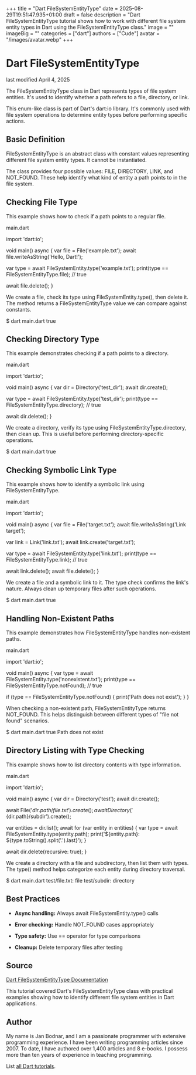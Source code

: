 +++
title = "Dart FileSystemEntityType"
date = 2025-08-29T19:51:47.935+01:00
draft = false
description = "Dart FileSystemEntityType tutorial shows how to work with different file system entity types in Dart using the FileSystemEntityType class."
image = ""
imageBig = ""
categories = ["dart"]
authors = ["Cude"]
avatar = "/images/avatar.webp"
+++

# Dart FileSystemEntityType

last modified April 4, 2025

The FileSystemEntityType class in Dart represents types of file
system entities. It's used to identify whether a path refers to a file,
directory, or link.

This enum-like class is part of Dart's dart:io library. It's
commonly used with file system operations to determine entity types before
performing specific actions.

## Basic Definition

FileSystemEntityType is an abstract class with constant values
representing different file system entity types. It cannot be instantiated.

The class provides four possible values: FILE, DIRECTORY, LINK, and NOT_FOUND.
These help identify what kind of entity a path points to in the file system.

## Checking File Type

This example shows how to check if a path points to a regular file.

main.dart
  

import 'dart:io';

void main() async {
  var file = File('example.txt');
  await file.writeAsString('Hello, Dart!');
  
  var type = await FileSystemEntity.type('example.txt');
  print(type == FileSystemEntityType.file); // true
  
  await file.delete();
}

We create a file, check its type using FileSystemEntity.type(), then delete it.
The method returns a FileSystemEntityType value we can compare against constants.

$ dart main.dart
true

## Checking Directory Type

This example demonstrates checking if a path points to a directory.

main.dart
  

import 'dart:io';

void main() async {
  var dir = Directory('test_dir');
  await dir.create();
  
  var type = await FileSystemEntity.type('test_dir');
  print(type == FileSystemEntityType.directory); // true
  
  await dir.delete();
}

We create a directory, verify its type using FileSystemEntityType.directory,
then clean up. This is useful before performing directory-specific operations.

$ dart main.dart
true

## Checking Symbolic Link Type

This example shows how to identify a symbolic link using FileSystemEntityType.

main.dart
  

import 'dart:io';

void main() async {
  var file = File('target.txt');
  await file.writeAsString('Link target');
  
  var link = Link('link.txt');
  await link.create('target.txt');
  
  var type = await FileSystemEntity.type('link.txt');
  print(type == FileSystemEntityType.link); // true
  
  await link.delete();
  await file.delete();
}

We create a file and a symbolic link to it. The type check confirms the link's
nature. Always clean up temporary files after such operations.

$ dart main.dart
true

## Handling Non-Existent Paths

This example demonstrates how FileSystemEntityType handles non-existent paths.

main.dart
  

import 'dart:io';

void main() async {
  var type = await FileSystemEntity.type('nonexistent.txt');
  print(type == FileSystemEntityType.notFound); // true
  
  if (type == FileSystemEntityType.notFound) {
    print('Path does not exist');
  }
}

When checking a non-existent path, FileSystemEntityType returns NOT_FOUND.
This helps distinguish between different types of "file not found" scenarios.

$ dart main.dart
true
Path does not exist

## Directory Listing with Type Checking

This example shows how to list directory contents with type information.

main.dart
  

import 'dart:io';

void main() async {
  var dir = Directory('test');
  await dir.create();
  
  await File('${dir.path}/file.txt').create();
  await Directory('${dir.path}/subdir').create();
  
  var entities = dir.list();
  await for (var entity in entities) {
    var type = await FileSystemEntity.type(entity.path);
    print('${entity.path}: ${type.toString().split('.').last}');
  }
  
  await dir.delete(recursive: true);
}

We create a directory with a file and subdirectory, then list them with types.
The type() method helps categorize each entity during directory traversal.

$ dart main.dart
test/file.txt: file
test/subdir: directory

## Best Practices

- **Async handling:** Always await FileSystemEntity.type() calls

- **Error checking:** Handle NOT_FOUND cases appropriately

- **Type safety:** Use == operator for type comparisons

- **Cleanup:** Delete temporary files after testing

## Source

[Dart FileSystemEntityType Documentation](https://api.dart.dev/stable/dart-io/FileSystemEntityType-class.html)

This tutorial covered Dart's FileSystemEntityType class with practical examples
showing how to identify different file system entities in Dart applications.

## Author

My name is Jan Bodnar, and I am a passionate programmer with extensive
programming experience. I have been writing programming articles since 2007.
To date, I have authored over 1,400 articles and 8 e-books. I possess more
than ten years of experience in teaching programming.

List [all Dart tutorials](/dart/).